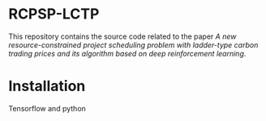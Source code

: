 # RCPSP-LCTP
This repository contains the source code related to the paper *A new resource-constrained project scheduling problem with ladder-type carbon trading prices and its algorithm based on deep reinforcement learning*.
# Installation
Tensorflow and python
